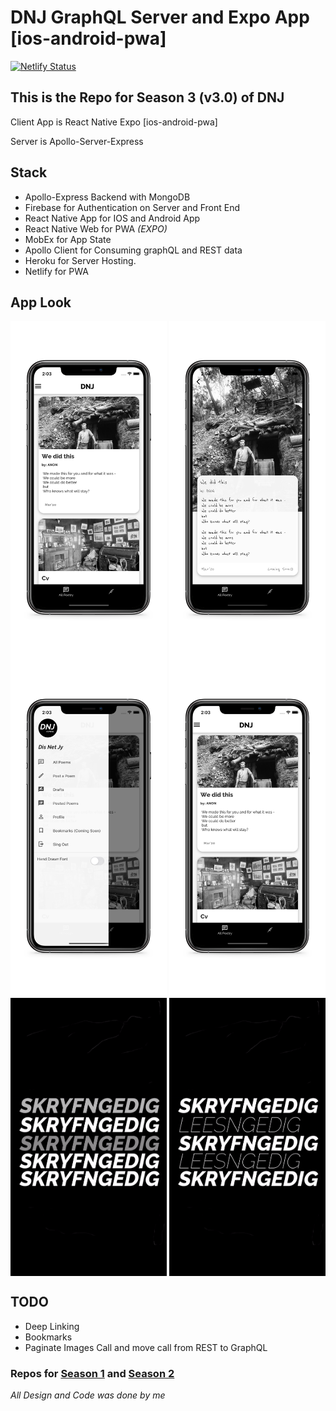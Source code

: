 # DNJ GraphQL Server and Expo App [ios-android-pwa]

[![Netlify Status](https://api.netlify.com/api/v1/badges/0c7e2a6a-6c68-4f39-9438-d69a10eeec9a/deploy-status)](https://app.netlify.com/sites/practical-payne-7ee307/deploys)

## This is the Repo for Season 3 (v3.0) of DNJ

Client App is React Native Expo [ios-android-pwa]

Server is Apollo-Server-Express

## Stack

- Apollo-Express Backend with MongoDB
- Firebase for Authentication on Server and Front End
- React Native App for IOS and Android App
- React Native Web for PWA _(EXPO)_
- MobEx for App State
- Apollo Client for Consuming graphQL and REST data
- Heroku for Server Hosting.
- Netlify for PWA

## App Look

<a href="https://raw.githubusercontent.com/ahwelgemoed/dnjGraph/master/client/demo/demo4.jpg"><img src="https://raw.githubusercontent.com/ahwelgemoed/dnjGraph/master/client/demo/demo4.jpg" align="center" width="250" ></a>
<a href="https://raw.githubusercontent.com/ahwelgemoed/dnjGraph/master/client/demo/demo1.jpg"><img src="https://raw.githubusercontent.com/ahwelgemoed/dnjGraph/master/client/demo/demo1.jpg" align="center" width="250" ></a>
<a href="https://raw.githubusercontent.com/ahwelgemoed/dnjGraph/master/client/demo/demo2.jpg"><img src="https://raw.githubusercontent.com/ahwelgemoed/dnjGraph/master/client/demo/demo2.jpg" align="center" width="250" ></a>
<a href="https://raw.githubusercontent.com/ahwelgemoed/dnjGraph/master/client/demo/demo3.jpg"><img src="https://raw.githubusercontent.com/ahwelgemoed/dnjGraph/master/client/demo/demo4.jpg" align="center" width="250" ></a>
<a href="https://raw.githubusercontent.com/ahwelgemoed/dnjGraph/master/client/demo/skryf.gif"><img src="https://raw.githubusercontent.com/ahwelgemoed/dnjGraph/master/client/demo/skryf.gif" align="center" width="250" ></a>
<a href="https://raw.githubusercontent.com/ahwelgemoed/dnjGraph/master/client/demo/lees.gif"><img src="https://raw.githubusercontent.com/ahwelgemoed/dnjGraph/master/client/demo/lees.gif" align="center" width="250" ></a>

## TODO

- Deep Linking
- Bookmarks
- Paginate Images Call and move call from REST to GraphQL

### Repos for [Season 1](https://github.com/ahwelgemoed/dnj) and [Season 2](https://github.com/ahwelgemoed/dnjRN)

_All Design and Code was done by me_
